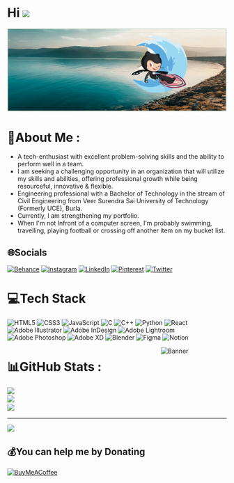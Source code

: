 # Hi <img src="https://raw.githubusercontent.com/MartinHeinz/MartinHeinz/master/wave.gif" width="30px">

<img alt="Banner" width="1640px" src="https://github.com/abhijeet317/abhijeet317/blob/401af5614f2961cfdc312495ce11f64e445508fb/images/ezgif.com-gif-maker.gif">

# 💫About Me :
- A tech-enthusiast with excellent problem-solving skills and the ability to perform well in a team.
- I am seeking a challenging opportunity in an organization that will utilize my skills and abilities, offering professional growth while being resourceful, innovative & flexible.
- Engineering professional with a Bachelor of Technology in the stream of Civil Engineering from Veer Surendra Sai University of Technology (Formerly UCE), Burla.
- Currently, I am strengthening my portfolio.
- When I'm not Infront of a computer screen, I'm probably swimming, travelling, playing football or crossing off another item on my bucket list.

## 🌐Socials
[![Behance](https://img.shields.io/badge/Behance-1769ff?logo=behance&logoColor=white)](https://behance.net/the_axion) [![Instagram](https://img.shields.io/badge/Instagram-%23E4405F.svg?logo=Instagram&logoColor=white)](https://instagram.com/theabhijeet.m) [![LinkedIn](https://img.shields.io/badge/LinkedIn-%230077B5.svg?logo=linkedin&logoColor=white)](https://linkedin.com/in/abhijeetmohankuda) [![Pinterest](https://img.shields.io/badge/Pinterest-%23E60023.svg?logo=Pinterest&logoColor=white)](https://pinterest.com/abhijeetmohankuda) [![Twitter](https://img.shields.io/badge/Twitter-%231DA1F2.svg?logo=Twitter&logoColor=white)](https://twitter.com/theabhijeet_m) 

# 💻Tech Stack
![HTML5](https://img.shields.io/badge/html5-%23E34F26.svg?style=for-the-badge&logo=html5&logoColor=white) ![CSS3](https://img.shields.io/badge/css3-%231572B6.svg?style=for-the-badge&logo=css3&logoColor=white) ![JavaScript](https://img.shields.io/badge/javascript-%23323330.svg?style=for-the-badge&logo=javascript&logoColor=%23F7DF1E) ![C](https://img.shields.io/badge/c-%2300599C.svg?style=for-the-badge&logo=c&logoColor=white) ![C++](https://img.shields.io/badge/c++-%2300599C.svg?style=for-the-badge&logo=c%2B%2B&logoColor=white) ![Python](https://img.shields.io/badge/python-3670A0?style=for-the-badge&logo=python&logoColor=ffdd54) ![React](https://img.shields.io/badge/react-%2320232a.svg?style=for-the-badge&logo=react&logoColor=%2361DAFB) ![Adobe Illustrator](https://img.shields.io/badge/adobeillustrator-%23FF9A00.svg?style=for-the-badge&logo=adobeillustrator&logoColor=white) ![Adobe InDesign](https://img.shields.io/badge/Adobe%20InDesign-49021F?style=for-the-badge&logo=adobeindesign&logoColor=white) ![Adobe Lightroom](https://img.shields.io/badge/Adobe%20Lightroom-31A8FF.svg?style=for-the-badge&logo=Adobe%20Lightroom&logoColor=white) ![Adobe Photoshop](https://img.shields.io/badge/adobephotoshop-%2331A8FF.svg?style=for-the-badge&logo=adobephotoshop&logoColor=white) ![Adobe XD](https://img.shields.io/badge/Adobe%20XD-470137?style=for-the-badge&logo=Adobe%20XD&logoColor=#FF61F6) ![Blender](https://img.shields.io/badge/blender-%23F5792A.svg?style=for-the-badge&logo=blender&logoColor=white) 	![Figma](https://img.shields.io/badge/figma-%23F24E1E.svg?style=for-the-badge&logo=figma&logoColor=white) ![Notion](https://img.shields.io/badge/Notion-%23000000.svg?style=for-the-badge&logo=notion&logoColor=white)

<img align="right" alt="Banner" width="30%" src="https://github.com/abhijeet317/abhijeet317/blob/f73caed2728e65155fee6330f64318f32310f3de/images/output-onlinegiftools.gif">


# 📊GitHub Stats :
![](https://github-readme-stats.vercel.app/api?username=abhijeet317&theme=blue-green&hide_border=true&include_all_commits=true&count_private=true)<br/>
![](https://github-readme-streak-stats.herokuapp.com/?user=abhijeet317&theme=blue-green&hide_border=true)<br/>
![](https://github-readme-stats.vercel.app/api/top-langs/?username=abhijeet317&theme=blue-green&hide_border=true&include_all_commits=true&count_private=true&layout=compact)

<!--
## 🏆GitHub Trophies
![](https://github-profile-trophy.vercel.app/?username=abhijeet317&theme=radical&no-frame=false&no-bg=false&margin-w=4)

### ✍️Random Dev Quote
![](https://quotes-github-readme.vercel.app/api?type=horizontal&theme=radical)

-->
---
[![](https://visitcount.itsvg.in/api?id=abhijeet317&icon=0&color=0)](https://visitcount.itsvg.in)

  ## 💰You can help me by Donating
  [![BuyMeACoffee](https://img.shields.io/badge/Buy%20Me%20a%20Coffee-ffdd00?style=for-the-badge&logo=buy-me-a-coffee&logoColor=black)](https://buymeacoffee.com/abhijetm) 

  <!-- Proudly created with GPRM ( https://gprm.itsvg.in ) -->
  
